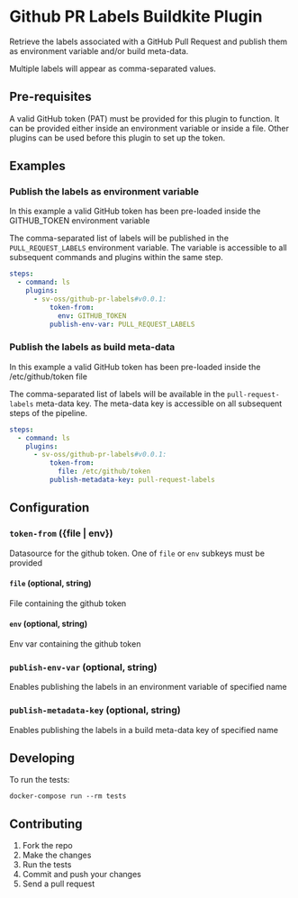 # Github PR Labels Buildkite Plugin

Retrieve the labels associated with a GitHub Pull Request and publish them as environment variable and/or build meta-data.

Multiple labels will appear as comma-separated values.

## Pre-requisites

A valid GitHub token (PAT) must be provided for this plugin to function. It can be provided either inside an environment variable or inside a file.
Other plugins can be used before this plugin to set up the token.

## Examples

### Publish the labels as environment variable

In this example a valid GitHub token has been pre-loaded inside the GITHUB_TOKEN environment variable

The comma-separated list of labels will be published in the `PULL_REQUEST_LABELS` environment variable.
The variable is accessible to all subsequent commands and plugins within the same step.

```yml
steps:
  - command: ls
    plugins:
      - sv-oss/github-pr-labels#v0.0.1:
          token-from:
            env: GITHUB_TOKEN
          publish-env-var: PULL_REQUEST_LABELS
```

### Publish the labels as build meta-data

In this example a valid GitHub token has been pre-loaded inside the /etc/github/token file

The comma-separated list of labels will be available in the `pull-request-labels` meta-data key.
The meta-data key is accessible on all subsequent steps of the pipeline.

```yml
steps:
  - command: ls
    plugins:
      - sv-oss/github-pr-labels#v0.0.1:
          token-from:
            file: /etc/github/token
          publish-metadata-key: pull-request-labels
```
## Configuration

### `token-from` ({file | env})
Datasource for the github token. One of `file` or `env` subkeys must be provided
#### `file` (optional, string)
File containing the github token
#### `env` (optional, string)
Env var containing the github token


### `publish-env-var` (optional, string)
Enables publishing the labels in an environment variable of specified name

### `publish-metadata-key` (optional, string)
Enables publishing the labels in a build meta-data key of specified name

## Developing

To run the tests:

```shell
docker-compose run --rm tests
```

## Contributing

1. Fork the repo
2. Make the changes
3. Run the tests
4. Commit and push your changes
5. Send a pull request

